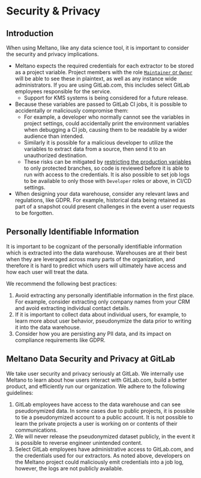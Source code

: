 # Security & Privacy

## Introduction

When using Meltano, like any data science tool, it is important to consider the security and privacy implications.

- Meltano expects the required credentials for each extractor to be stored as a project variable. Project members with the role [`Maintainer` or `Owner`](https://docs.gitlab.com/ee/user/permissions.html#project-members-permissions) will be able to see these in plaintext, as well as any instance wide administrators. If you are using GitLab.com, this includes select GitLab employees responsible for the service.
  - Support for KMS systems is being considered for a future release.
- Because these variables are passed to GitLab CI jobs, it is possible to accidentally or maliciously compromise them:
  - For example, a developer who normally cannot see the variables in project settings, could accidentally print the environment variables when debugging a CI job, causing them to be readable by a wider audience than intended.
  - Similarly it is possible for a malicious developer to utilize the variables to extract data from a source, then send it to an unauthorized destination.
  - These risks can be mitigated by [restricting the production variables](https://docs.gitlab.com/ee/ci/variables/#protected-variables) to only protected branches, so code is reviewed before it is able to run with access to the credentials. It is also possible to set job logs to be available to only those with `Developer` roles or above, in CI/CD settings.
- When designing your data warehouse, consider any relevant laws and regulations, like GDPR. For example, historical data being retained as part of a snapshot could present challenges in the event a user requests to be forgotten.

## Personally Identifiable Information

It is important to be cognizant of the personally identifiable information which is extracted into the data warehouse. Warehouses are at their best when they are leveraged across many parts of the organization, and therefore it is hard to predict which users will ultimately have access and how each user will treat the data.

We recommend the following best practices:

1. Avoid extracting any personally identifiable information in the first place. For example, consider extracting only company names from your CRM and avoid extracting individual contact details.
1. If it is important to collect data about individual users, for example, to learn more about user behavior, pseudonymize the data prior to writing it into the data warehouse.
1. Consider how you are persisting any PII data, and its impact on compliance requirements like GDPR.

## Meltano Data Security and Privacy at GitLab

We take user security and privacy seriously at GitLab. We internally use Meltano to learn about how users interact with GitLab.com, build a better product, and efficiently run our organization. We adhere to the following guidelines:

1. GitLab employees have access to the data warehouse and can see pseudonymized data. In some cases due to public projects, it is possible to tie a pseudonymized account to a public account. It is not possible to learn the private projects a user is working on or contents of their communications.
1. We will never release the pseudonymized dataset publicly, in the event it is possible to reverse engineer unintended content.
1. Select GitLab employees have administrative access to GitLab.com, and the credentials used for our extractors. As noted above, developers on the Meltano project could maliciously emit credentials into a job log, however, the logs are not publicly available.